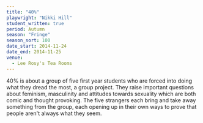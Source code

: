 ```yaml
---
title: "40%"
playwright: "Nikki Hill"
student_written: true
period: Autumn
season: "Fringe"
season_sort: 100
date_start: 2014-11-24
date_end: 2014-11-25
venue:
  - Lee Rosy's Tea Rooms
---
```


40% is about a group of five first year students who are forced into doing what they dread the most, a group project. They raise important questions about feminism, masculinity and attitudes towards sexuality which are both comic and thought provoking. The five strangers each bring and take away something from the group, each opening up in their own ways to prove that people aren't always what they seem.
